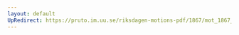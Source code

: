 ```yaml
---
layout: default
UpRedirect: https://pruto.im.uu.se/riksdagen-motions-pdf/1867/mot_1867__ak__182.pdf
---
```

